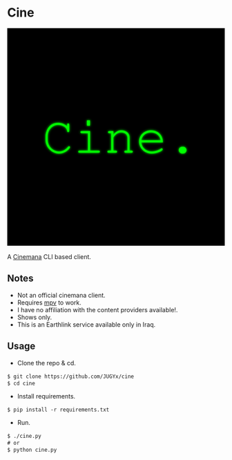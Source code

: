 # Cine

![icon](https://github.com/JUGYx/cine/blob/master/cine.png)

A [Cinemana](https://cinemana.shabakaty.com) CLI based client.

## Notes
- Not an official cinemana client.
- Requires [mpv](https://mpv.io) to work.
- I have no affiliation with the content providers available!.
- Shows only.
- This is an Earthlink service available only in Iraq.

## Usage
- Clone the repo & cd.
```console
$ git clone https://github.com/JUGYx/cine
$ cd cine
```
- Install requirements.
```console
$ pip install -r requirements.txt
```
- Run.
```console
$ ./cine.py
# or
$ python cine.py
```

